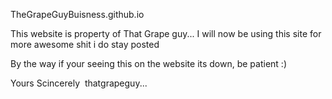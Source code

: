  TheGrapeGuyBuisness.github.io

 This website is property of That Grape guy...
 I will now be using this site for more awesome shit i do 
 stay posted
‎ <p></p>
 By the way if your seeing this on the website its down, be patient :)‎ 
‎ ‎<p></p>
 Yours Scincerely 
 ‎ 
    thatgrapeguy...
